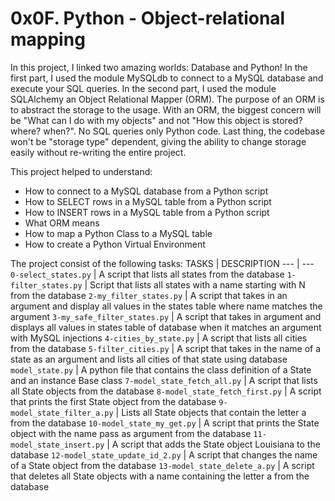 # 0x0F. Python - Object-relational mapping

In this project, I linked two amazing worlds: Database and Python!
In the first part, I used the module MySQLdb to connect to a MySQL database and execute your SQL queries. In the second part, I used the module SQLAlchemy an Object Relational Mapper (ORM).
The purpose of an ORM is to abstract the storage to the usage. With an ORM, the biggest concern will be "What can I do with my objects" and not "How this object is stored? where? when?". No SQL queries only Python code. Last thing, the codebase won't be "storage type" dependent, giving the ability to change storage easily without re-writing the entire project.

This project helped to understand:
- How to connect to a MySQL database from a Python script
- How to SELECT rows in a MySQL table from a Python script
- How to INSERT rows in a MySQL table from a Python script
- What ORM means
- How to map a Python Class to a MySQL table
- How to create a Python Virtual Environment

The project consist of the following tasks:
TASKS | DESCRIPTION
--- | ---
`0-select_states.py` | A script that lists all states from the database
`1-filter_states.py` | Script that lists all states with a name starting with N from the database
`2-my_filter_states.py` | A script that takes in an argument and display all values in the states table where name matches the argument
`3-my_safe_filter_states.py` | A script that takes in argument and displays all values in states table of database when it matches an argument with MySQL injections
`4-cities_by_state.py` | A script that lists all cities from the database
`5-filter_cities.py` | A script that takes in the name of a state as an argument and lists all cities of that state using database
`model_state.py` | A python file that contains the class definition of a State and an instance Base class
`7-model_state_fetch_all.py` | A script that lists all State objects from the database
`8-model_state_fetch_first.py` | A script that prints the first State object from the database
`9-model_state_filter_a.py` | Lists all State objects that contain the letter a from the database
`10-model_state_my_get.py` | A script that prints the State object with the name pass as argument from the database
`11-model_state_insert.py` | A script that adds the State object Louisiana to the database
`12-model_state_update_id_2.py` | A script that changes the name of a State object from the database
`13-model_state_delete_a.py` | A script that deletes all State objects with a name containing the letter a from the database
